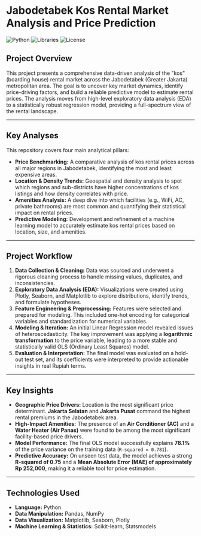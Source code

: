 # Jabodetabek Kos Rental Market Analysis and Price Prediction

![Python](https://img.shields.io/badge/Python-3.9%2B-blue.svg)
![Libraries](https://img.shields.io/badge/Libraries-Pandas%20%7C%20Scikit--learn%20%7C%20Statsmodels-orange.svg)
![License](https://img.shields.io/badge/License-MIT-green.svg)

## Project Overview

This project presents a comprehensive data-driven analysis of the "kos" (boarding house) rental market across the Jabodetabek (Greater Jakarta) metropolitan area. The goal is to uncover key market dynamics, identify price-driving factors, and build a reliable predictive model to estimate rental prices. The analysis moves from high-level exploratory data analysis (EDA) to a statistically robust regression model, providing a full-spectrum view of the rental landscape.

---

## Key Analyses

This repository covers four main analytical pillars:

* **Price Benchmarking:** A comparative analysis of kos rental prices across all major regions in Jabodetabek, identifying the most and least expensive areas.
* **Location & Density Trends:** Geospatial and density analysis to spot which regions and sub-districts have higher concentrations of kos listings and how density correlates with price.
* **Amenities Analysis:** A deep dive into which facilities (e.g., WiFi, AC, private bathrooms) are most common and quantifying their statistical impact on rental prices.
* **Predictive Modeling:** Development and refinement of a machine learning model to accurately estimate kos rental prices based on location, size, and amenities.

---

## Project Workflow

1.  **Data Collection & Cleaning:** Data was sourced and underwent a rigorous cleaning process to handle missing values, duplicates, and inconsistencies.
2.  **Exploratory Data Analysis (EDA):** Visualizations were created using Plotly, Seaborn, and Matplotlib to explore distributions, identify trends, and formulate hypotheses.
3.  **Feature Engineering & Preprocessing:** Features were selected and prepared for modeling. This included one-hot encoding for categorical variables and standardization for numerical variables.
4.  **Modeling & Iteration:** An initial Linear Regression model revealed issues of heteroscedasticity. The key improvement was applying a **logarithmic transformation** to the price variable, leading to a more stable and statistically valid OLS (Ordinary Least Squares) model.
5.  **Evaluation & Interpretation:** The final model was evaluated on a hold-out test set, and its coefficients were interpreted to provide actionable insights in real Rupiah terms.

---

## Key Insights

* **Geographic Price Drivers:** Location is the most significant price determinant. **Jakarta Selatan** and **Jakarta Pusat** command the highest rental premiums in the Jabodetabek area.
* **High-Impact Amenities:** The presence of an **Air Conditioner (AC)** and a **Water Heater (Air Panas)** were found to be among the most significant facility-based price drivers.
* **Model Performance:** The final OLS model successfully explains **78.1%** of the price variance on the training data (`R-squared = 0.781`).
* **Predictive Accuracy:** On unseen test data, the model achieves a strong **R-squared of 0.75** and a **Mean Absolute Error (MAE) of approximately Rp 252,000**, making it a reliable tool for price estimation.

---

## Technologies Used

* **Language:** Python
* **Data Manipulation:** Pandas, NumPy
* **Data Visualization:** Matplotlib, Seaborn, Plotly
* **Machine Learning & Statistics:** Scikit-learn, Statsmodels